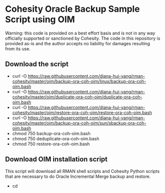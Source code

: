 # Cohesity Oracle Backup Sample Script using OIM

Warning: this code is provided on a best effort basis and is not in any way officially supported or sanctioned by Cohesity. The code in this repository is provided as-is and the author accepts no liability for damages resulting from its use.

## Download the script

- curl -O https://raw.githubusercontent.com/diana-hui-yang/rman-cohesity/master/oim/backup-ora-coh-oim/linux/backup-ora-coh-oim.bash
- curl -O https://raw.githubusercontent.com/diana-hui-yang/rman-cohesity/master/oim/duplicate-ora-coh-oim/duplicate-ora-coh-oim.bash
- curl -O https://raw.githubusercontent.com/diana-hui-yang/rman-cohesity/master/oim/restore-ora-coh-oim/restore-ora-coh-oim.bash
- curl -O https://raw.githubusercontent.com/diana-hui-yang/rman-cohesity/master/oim/backup-ora-coh-oim/sun/sbackup-ora-coh-oim.bash
- chmod 750 backup-ora-coh-oim.bash
- chmod 750 deduplicate-ora-coh-oim.bash
- chmod 750 restore-ora-coh-oim.bash

## Download OIM installation script
This script will download all RMAN shell scripts and Cohesity Python scripts that are necessary to do Oracle Incremental Merge backup and restore. 
- cd <script directory>
- curl -O https://raw.githubusercontent.com/diana-hui-yang/rman-cohesity/master/oim/oim-download.bash
- chmod 750 oim-download.bash
